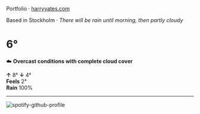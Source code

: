 Portfolio · [harryyates.com](https://harryyates.com)

<!-- WEATHER_START -->
Based in Stockholm · *There will be rain until morning, then partly cloudy*

# 6°
☁️ **Overcast conditions with complete cloud cover**

**↑** 8° **↓** 4°  
**Feels** 2°  
**Rain** 100%

---
<!-- WEATHER_END -->

<p align="left">
  <a>
    <img src="https://spotify-github-profile.kittinanx.com/api/view?uid=bigbello&cover_image=true&theme=natemoo-re&show_offline=true&background_color=121212&interchange=false&bar_color=53b14f&bar_color_cover=false" alt="spotify-github-profile">
  </a>
</p>